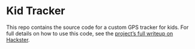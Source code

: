 # Kid Tracker

This repo contains the source code for a custom GPS tracker for kids. For full details on how to use this code, see the [project’s full writeup on Hackster](https://www.hackster.io/tjvantoll/how-to-build-your-own-inexpensive-gps-kid-tracker-fcdbb5).